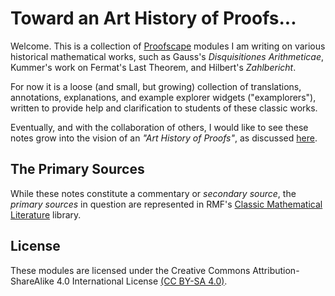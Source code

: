 # Toward an Art History of Proofs...

Welcome. This is a collection of [Proofscape](https://proofscape.org)
modules I am writing on various historical mathematical works, such
as Gauss's *Disquisitiones Arithmeticae*, Kummer's work on Fermat's
Last Theorem, and Hilbert's *Zahlbericht*.

For now it is a loose (and small, but growing) collection of
translations, annotations, explanations, and example explorer widgets
("examplorers"), written to provide help and clarification to
students of these classic works.

Eventually, and with the collaboration of others, I would like to see
these notes grow into the vision of an _"Art History of Proofs"_, as
discussed [here](https://royalroadmath.org/ahop.html).

## The Primary Sources

While these notes constitute a commentary or _secondary source_, the
_primary sources_ in question are represented in
RMF's [Classic Mathematical Literature](https://github.com/rrmath/lit) library.

## License

These modules are licensed under the 
Creative Commons Attribution-ShareAlike 4.0 International License
[(CC BY-SA 4.0)](https://creativecommons.org/licenses/by-sa/4.0/).
